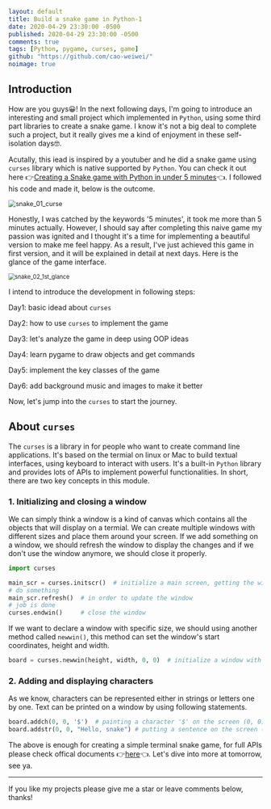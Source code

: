 ```yaml
layout: default
title: Build a snake game in Python-1
date: 2020-04-29 23:30:00 -0500
published: 2020-04-29 23:30:00 -0500
comments: true
tags: [Python, pygame, curses, game]
github: "https://github.com/cao-weiwei/"
noimage: true
```

## Introduction

How are you guys😀! In the next following days, I'm going to introduce an interesting and small project which implemented in `Python`, using some third part libraries to create a snake game. I know it's not a big deal to complete such a project, but it really gives me a kind of enjoyment in these self-isolation days🤓. 

<!--more-->

Acutally, this iead is inspired by a youtuber and he did a snake game using `curses` library which is native supported by `Python`. You can check it out here 👉[<u>Creating a Snake game with Python in under 5 minutes</u>](https://www.youtube.com/watch?v=rbasThWVb-c&feature=youtu.be)👈. I followed his code and made it, below is the outcome.

<img src="/Users/caoweiwei/Documents/14.Repositories/0_Github/cao-weiwei.github.io/assets/images/posts/Build_a_Snake_Game_in_Python_Day_01/snake_01_curse.gif" alt="snake_01_curse" style="zoom:90%;" />

Honestly, I was catched by the keywords '5 minutes', it took me more than 5 minutes actually. However, I should say after completing this naive game my passion was ignited and I thought it's a time for implementing a beautiful version to make me feel happy. As a result, I've just achieved this game in first version, and it will be explained in detail at next days. Here is the glance of the game interface.

<img src="/Users/caoweiwei/Documents/14.Repositories/0_Github/cao-weiwei.github.io/assets/images/posts/Build_a_Snake_Game_in_Python_Day_01/snake_02_1st_glance.gif" alt="snake_02_1st_glance" style="zoom:80%;" />

I intend to introduce the development in following steps:

Day1: basic idead about `curses`

Day2: how to use `curses` to implement the game

Day3: let's analyze the game in deep using OOP ideas

Day4: learn pygame to draw objects and get commands

Day5: implement the key classes of the game

Day6: add background music and images to make it better

Now, let's jump into the `curses` to start the journey.

## About `curses`

The `curses` is a library in for people who want to create command line applications. It's based on the termial on linux or Mac to build textual interfaces, using keyboard to interact with users. It's a built-in `Python` library and provides lots of APIs to implement powerful functionalities. In short, there are two key concepts in this module.

### 1. Initializing and closing a window

We can simply think a window is a kind of canvas which contains all the objects that will display on a termial. We can create multiple windows with different sizes and place them around your screen. If we add something on a window, we should refresh the window to display the changes and if we don't use the window anymore, we should close it properly.

```python
import curses

main_scr = curses.initscr()  # initialize a main screen, getting the window object
# do something
main_scr.refresh()	# in order to update the window
# job is done
curses.endwin()     # close the window
```

If we want to declare a window with specific size, we should using another method called `newwin()`, this method can set the window's start coordinates,  height and width.

```python
board = curses.newwin(height, width, 0, 0)  # initialize a window with the size of (height, width) on the screen (0, 0)
```

### 2. Adding and displaying characters  

As we know, characters can be represented either in strings or letters one by one. Text can be printed on a window by using following statements.

```python
board.addch(0, 0, '$')  # painting a character '$' on the screen (0, 0)
board.addstr(0, 0, "Hello, snake") # putting a sentence on the screen (0, 0)
```

The above is enough for creating a simple terminal snake game, for full APIs please check offical documents 👉[here](https://docs.python.org/3/library/curses.html)👈.  Let's dive into more at tomorrow, see ya.

---

If you like my projects please give me a star or leave comments below, thanks!